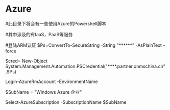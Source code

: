 # Azure

#此目录下将会有一些使用Azure的Powershell脚本

#其中涉及的有IaaS，PaaS等服务

#登陆ARM认证
$Ps=ConvertTo-SecureString -String "******" -AsPlainText -force

$cred= New-Object System.Management.Automation.PSCredential("****.partner.onmschina.cn",$Ps)

Login-AzureRmAccount -EnvironmentName 

$SubName = "Windows Azure 企业"

Select-AzureSubscription -SubscriptionName $SubName
